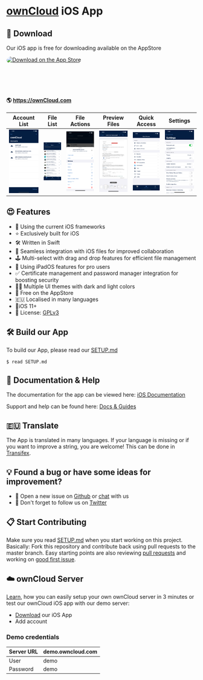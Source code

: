 # [ownCloud](https://owncloud.org) iOS App

## 📲 Download

Our iOS app is free for downloading available on the AppStore

<a href="https://apps.apple.com/app/id1359583808?itsct=apps_box_badge&amp;itscg=30200" style="display: inline-block; overflow: hidden; border-radius: 13px; width: 250px; height: 83px;"><img src="https://tools.applemediaservices.com/api/badges/download-on-the-app-store/black/en-us?size=250x83&amp;releaseDate=1561593600" alt="Download on the App Store" style="border-radius: 13px; width: 250px; height: 83px;"></a>

####  🌎 https://ownCloud.com

| Account List                                                 | File List                                                    | File Actions                                                 | Preview Files                                                | Quick Access                                                 | Settings                                                     |
| ------------------------------------------------------------ | ------------------------------------------------------------ | ------------------------------------------------------------ | ------------------------------------------------------------ | ------------------------------------------------------------ | ------------------------------------------------------------ |
| <img src="doc/images/en-US/iPhone 11 Pro Max-11_ios_accounts_list_demo.png" alt="Simulator Screen Shot - iPhone 11 Pro"> | <img src="doc/images/en-US/iPhone 11 Pro Max-20_ios_files_list_demo.png" alt="Simulator Screen Shot - iPhone 11 Pro"> | <img src="doc/images/en-US/iPhone 11 Pro Max-21_ios_files_actions_demo.png" alt="Simulator Screen Shot - iPhone 11 Pro"> | <img src="doc/images/en-US/iPhone 11 Pro Max-22_ios_files_preview_pdf_demo.png" alt="Simulator Screen Shot - iPhone 11 Pro"> | <img src="doc/images/en-US/iPhone 11 Pro Max-40_ios_quick_access_demo.png" alt="Simulator Screen Shot - iPhone 11 Pro"> | <img src="doc/images/en-US/iPhone 11 Pro Max-60_ios_settings_demo.png" alt="Simulator Screen Shot - iPhone 11 Pro"> |

## 😍 Features

* 🦋 Using the current iOS frameworks
* ⭐️ Exclusively built for iOS
* 🛠 Written in Swift
* 📂 Seamless integration with iOS files for improved collaboration
* 🕹 Multi-select with drag and drop features for efficient file management
* 👑 Using iPadOS features for pro users
* ✅ Certificate management and password manager integration for boosting security
* 🏳️‍🌈 Multiple UI themes with dark and light colors
* 🚢 Free on the AppStore
* 🇪🇺 Localised in many languages
* 📱iOS 11+
* 🧩 License: [GPLv3](https://github.com/owncloud/ios-app/LICENSE)

## 🛠 Build our App

To build our App, please read our [SETUP.md](https://github.com/owncloud/ios-app/blob/master/SETUP.md)

```
$ read SETUP.md
```

## 📖 Documentation & Help

The documentation for the app can be viewed here: [iOS Documentation](https://doc.owncloud.com/ios-app/)

Support and help can be found here: [Docs & Guides](https://owncloud.com/docs-guides/)

## 🇪🇺 Translate

The App is translated in many languages. If your language is missing or if you want to improve a string, you are welcome!
This can be done in [Transifex](https://www.transifex.com/signup/?join_project=owncloud).


## 💡 Found a bug or have some ideas for improvement?

- 💬 Open a new issue on [Github](https://github.com/owncloud/ios-app/issues/new) or [chat](https://talk.owncloud.com/) with us
- 🐥 Don't forget to follow us on [Twitter](https://twitter.com/owncloud) 

## 📋 Start Contributing

Make sure you read [SETUP.md](https://github.com/owncloud/ios-app/blob/master/SETUP.md) when you start working on this project. Basically: Fork this repository and contribute back using pull requests to the master branch.
Easy starting points are also reviewing [pull requests](https://github.com/owncloud/ios-app/pulls) and working on [good first issue](https://github.com/owncloud/ios-app/labels/good%20first%20issue).

## ☁️ ownCloud Server

[Learn](https://owncloud.org/news/how-to-set-up-an-owncloud-in-3-minutes/), how you can easily setup your own ownCloud server in 3 minutes or test our ownCloud iOS app with our demo server:

- [Download](https://apps.apple.com/app/id1359583808) our iOS App
- Add account 

### Demo credentials

| Server URL | demo.owncloud.com |
| ---------- | ----------------- |
| User       | demo              |
| Password   | demo              |

